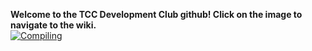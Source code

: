 **Welcome to the TCC Development Club github! Click on the image to navigate to the wiki.**<br>
[![Compiling](https://imgs.xkcd.com/comics/compiling.png)](https://github.com/tcc-dev-club/projects/wiki)
